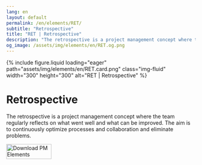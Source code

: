 ```yaml
---
lang: en
layout: default
permalink: /en/elements/RET/
subtitle: "Retrospective"
title: "RET | Retrospective"
description: "The retrospective is a project management concept where the team regularly reflects on what went well and what can be improved. The aim is to continuously optimize processes and collaboration and eliminate problems."
og_image: /assets/img/elements/en/RET.og.png
---
```


{% include figure.liquid loading="eager" path="assets/img/elements/en/RET.card.png" class="img-fluid" width="300" height="300" alt="RET | Retrospective" %}

# Retrospective

The retrospective is a project management concept where the team regularly reflects on what went well and what can be improved. The aim is to continuously optimize processes and collaboration and eliminate problems.

<a href="https://apps.apple.com/app/apple-store/id6738084498?pt=127441684&ct=website&mt=8">
  <img src="{{ "assets/img/en/appstore.png" | relative_url }}" width="120" height="40" alt="Download PM Elements">
</a>
